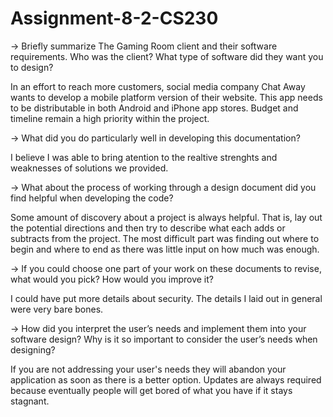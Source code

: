 # Assignment-8-2-CS230

-> Briefly summarize The Gaming Room client and their software requirements. Who was the client? What type of software did they want you to design?

In an effort to reach more customers, social media company Chat Away wants to develop a mobile platform version of their website. This app needs to be distributable in both Android and iPhone app stores. Budget and timeline remain a high priority within the project.

-> What did you do particularly well in developing this documentation?

I believe I was able to bring atention to the realtive strenghts and weaknesses of solutions we provided.

-> What about the process of working through a design document did you find helpful when developing the code?

Some amount of discovery about a project is always helpful. That is, lay out the potential directions and then try to describe what each adds or subtracts from the project. The most difficult part was finding out where to begin and where to end as there was little input on how much was enough.

-> If you could choose one part of your work on these documents to revise, what would you pick? How would you improve it?

I could have put more details about security. The details I laid out in general were very bare bones.

-> How did you interpret the user’s needs and implement them into your software design? Why is it so important to consider the user’s needs when designing?

If you are not addressing your user's needs they will abandon your application as soon as there is a better option. Updates are always required because eventually people will get bored of what you have if it stays stagnant.
